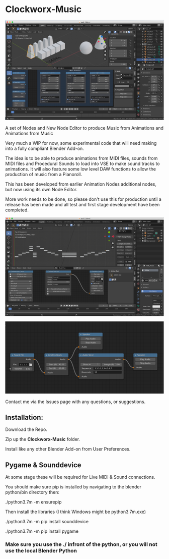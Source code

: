 # Clockworx-Music

![Main Image 1](https://github.com/Clockmender/Clockworx-Music/blob/master/images/cm-3.png)

A set of Nodes and New Node Editor to produce Music from Animations and Animations from Music

Very much a WIP for now, some experimental code that will need making into a fully compliant Blender Add-on.

The idea is to be able to produce animations from MIDI files, sounds from MIDI files and Procedural Sounds to load into VSE to make sound tracks to animations. It will also feature some low level DAW functions to allow the production of music from a Pianoroll.

This has been developed from earlier Animation Nodes additional nodes, but now using its own Node Editor.

More work needs to be done, so please don't use this for production until a release has been made and all test and first stage development have been completed.

![Main Image 2](https://github.com/Clockmender/Clockworx-Music/blob/master/images/cm-1.png)

![Main Image 3](https://github.com/Clockmender/Clockworx-Music/blob/master/images/cm-2.png)

Contact me via the Issues page with any questions, or suggestions.

## Installation:

Download the Repo.

Zip up the **Clockworx-Music** folder.

Install like any other Blender Add-on from User Preferences.

## Pygame & Sounddevice

At some stage these will be required for Live MIDI & Sound connections.

You should make sure pip is installed by navigating to the blender python/bin directory then:

./python3.7m -m ensurepip

Then install the libraries (I think Windows might be python3.7m.exe)

./python3.7m -m pip install sounddevice

./python3.7m -m pip install pygame

### Make sure you use the ./ infront of the python, or you will not use the local Blender Python
